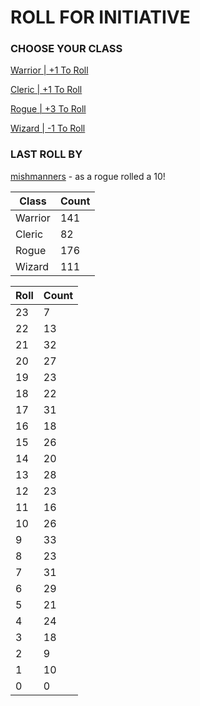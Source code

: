 # ROLL FOR INITIATIVE
### CHOOSE YOUR CLASS

[Warrior | +1 To Roll](https://github.com/benjaminsampica/benjaminsampica/issues/new?title=roll%7Cwarrior&body=Just+click+%27Submit+new+issue%27.)

[Cleric | +1 To Roll](https://github.com/benjaminsampica/benjaminsampica/issues/new?title=roll%7Ccleric&body=Just+click+%27Submit+new+issue%27.)

[Rogue | +3 To Roll](https://github.com/benjaminsampica/benjaminsampica/issues/new?title=roll%7Crogue&body=Just+click+%27Submit+new+issue%27.)

[Wizard | -1 To Roll](https://github.com/benjaminsampica/benjaminsampica/issues/new?title=roll%7Cwizard&body=Just+click+%27Submit+new+issue%27.)
### LAST ROLL BY
[mishmanners](https://www.github.com/mishmanners) - as a rogue rolled a 10!

|Class|Count|
|-|-|
|Warrior|141|
|Cleric|82|
|Rogue|176|
|Wizard|111|

|Roll|Count|
|-|-|
|23|7
|22|13
|21|32
|20|27
|19|23
|18|22
|17|31
|16|18
|15|26
|14|20
|13|28
|12|23
|11|16
|10|26
|9|33
|8|23
|7|31
|6|29
|5|21
|4|24
|3|18
|2|9
|1|10
|0|0
